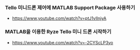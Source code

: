 

### Tello 미니드론 제어에 MATLAB Support Package 사용하기
- https://www.youtube.com/watch?v=ptJ1vIlnjyA


### MATLAB을 이용한 Ryze Tello 미니 드론 시작하기
- https://www.youtube.com/watch?v=-2CYScLP3yo

